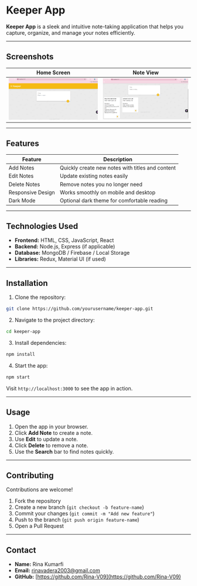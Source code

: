 # Keeper App
**Keeper App** is a sleek and intuitive note-taking application that helps you capture, organize, and manage your notes efficiently.

---

## Screenshots

| Home Screen                                             | Note View                                               |
| ------------------------------------------------------- | ------------------------------------------------------- |
| ![Home Screenshot](assets/HomePage.png) | ![Note Screenshot](assets/Notes.png) |

---

## Features

| Feature           | Description                                      |
| ----------------- | ------------------------------------------------ |
| Add Notes         | Quickly create new notes with titles and content |
| Edit Notes        | Update existing notes easily                     |
| Delete Notes      | Remove notes you no longer need                  |
| Responsive Design | Works smoothly on mobile and desktop             |
| Dark Mode         | Optional dark theme for comfortable reading      |

---

## Technologies Used

* **Frontend:** HTML, CSS, JavaScript, React
* **Backend:** Node.js, Express (if applicable)
* **Database:** MongoDB / Firebase / Local Storage
* **Libraries:** Redux, Material UI (if used)

---

## Installation

1. Clone the repository:

```bash
git clone https://github.com/yourusername/keeper-app.git
```

2. Navigate to the project directory:

```bash
cd keeper-app
```

3. Install dependencies:

```bash
npm install
```

4. Start the app:

```bash
npm start
```

Visit `http://localhost:3000` to see the app in action.

---

## Usage

1. Open the app in your browser.
2. Click **Add Note** to create a note.
3. Use **Edit** to update a note.
4. Click **Delete** to remove a note.
5. Use the **Search** bar to find notes quickly.

---

## Contributing

Contributions are welcome!

1. Fork the repository
2. Create a new branch (`git checkout -b feature-name`)
3. Commit your changes (`git commit -m "Add new feature"`)
4. Push to the branch (`git push origin feature-name`)
5. Open a Pull Request

---
## Contact

* **Name:** Rina Kumarfi
* **Email:** [rinavadera2003@gmail.com](mailto:rinavadera2003@gmail.com)
* **GitHub:** [https://github.com/Rina-V09](https://github.com/Rina-V09)
